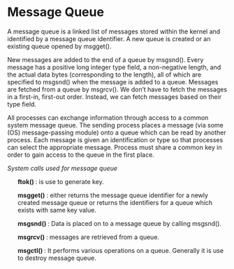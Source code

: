 # Message Queue

A message queue is a linked list of messages stored within the kernel and identified by a message queue identifier.
A new queue is created or an existing queue opened by msgget(). 

New messages are added to the end of a queue by msgsnd(). Every message has a positive long integer type field, a
non-negative length, and the actual data bytes (corresponding to the length), all of which are specified to msgsnd()
when the message is added to a queue. Messages are fetched from a queue by msgrcv(). We don’t have to fetch the
messages in a first-in, first-out order. Instead, we can fetch messages based on their type field.

All processes can exchange information through access to a common system message queue. The sending process places a
message (via some (OS) message-passing module) onto a queue which can be read by another process. Each message is
given an identification or type so that processes can select the appropriate message. Process must share a common key
in order to gain access to the queue in the first place.

<i> System calls used for message queue </i>
<ul>
<b> ftok() </b>   : is use to generate key.

<b> msgget() </b> : either returns the message queue identifier for a newly created message queue or returns the
                    identifiers for a queue which exists with same key value.

<b> msgsnd() </b> : Data is placed on to a message queue by calling msgsnd().

<b> msgrcv() </b> : messages are retrieved from a queue.

<b> msgctl() </b> : It performs various operations on a queue. Generally it is use to destroy message queue.
</ul>
